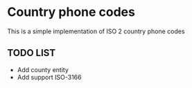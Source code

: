 # Country phone codes

This is a simple implementation of ISO 2 country phone codes

## TODO LIST

- Add county entity
- Add support ISO-3166